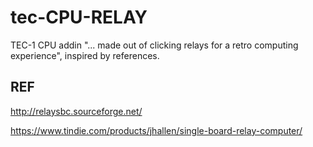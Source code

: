 # tec-CPU-RELAY

TEC-1 CPU addin "... made out of clicking relays for a retro computing experience", inspired by references.

## REF

http://relaysbc.sourceforge.net/

https://www.tindie.com/products/jhallen/single-board-relay-computer/

 

